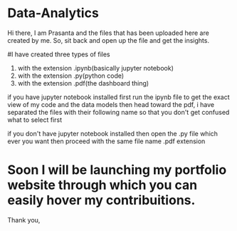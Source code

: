 # Data-Analytics
Hi there, I am Prasanta and the files that has been uploaded here are created by me.
So, sit back and open up the file and get the insights.

#I have created three types of files
1. with the extension .ipynb(basically jupyter notebook)
2. with the extension .py(python code)
3. with the extension .pdf(the dashboard thing)

if you have jupyter notebook installed first run the ipynb file to get the exact view of my code and the data models
then head toward the pdf, i have separated the files with their following name so that you don't get confused what to select first

if you don't have jupyter notebook installed then open the .py file which ever you want then proceed with the same file name .pdf extension

# Soon I will be launching my portfolio website through which you can easily hover my contribuitions.

Thank you, 
